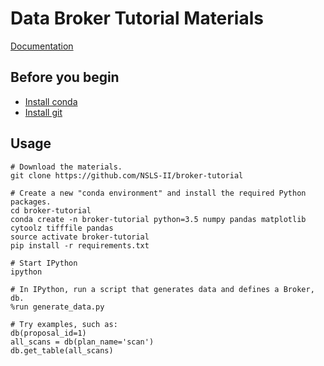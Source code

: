 # Data Broker Tutorial Materials

[Documentation](https://nsls-ii.github.io/databroker)

## Before you begin

* [Install conda](http://conda.pydata.org/miniconda.html)
* [Install git](https://help.github.com/articles/set-up-git/)

## Usage

```
# Download the materials.
git clone https://github.com/NSLS-II/broker-tutorial

# Create a new "conda environment" and install the required Python packages.
cd broker-tutorial
conda create -n broker-tutorial python=3.5 numpy pandas matplotlib cytoolz tifffile pandas
source activate broker-tutorial
pip install -r requirements.txt

# Start IPython
ipython

# In IPython, run a script that generates data and defines a Broker, db.
%run generate_data.py

# Try examples, such as:
db(proposal_id=1)
all_scans = db(plan_name='scan')
db.get_table(all_scans)
```
